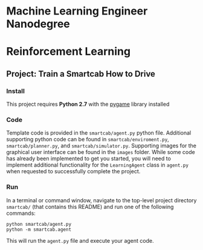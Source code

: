 # Machine Learning Engineer Nanodegree
# Reinforcement Learning
## Project: Train a Smartcab How to Drive

### Install

This project requires **Python 2.7** with the [pygame](https://www.pygame.org/wiki/GettingStarted
) library installed

### Code

Template code is provided in the `smartcab/agent.py` python file. Additional
supporting python code can be found in `smartcab/enviroment.py`,
`smartcab/planner.py`, and `smartcab/simulator.py`. Supporting images for the
graphical user interface can be found in the `images` folder. While some code
has already been implemented to get you started, you will need to implement
additional functionality for the `LearningAgent` class in `agent.py` when
requested to successfully complete the project.

### Run

In a terminal or command window, navigate to the top-level project directory `smartcab/` (that contains this README) and run one of the following commands:

```python smartcab/agent.py```  
```python -m smartcab.agent```

This will run the `agent.py` file and execute your agent code.
